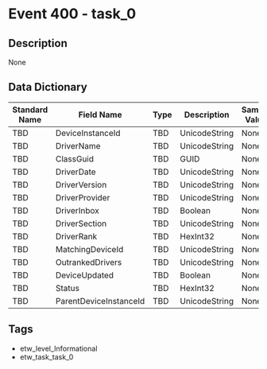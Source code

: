 # Event 400 - task_0

## Description
None

## Data Dictionary
|Standard Name|Field Name|Type|Description|Sample Value|
|---|---|---|---|---|
|TBD|DeviceInstanceId|TBD|UnicodeString|None|None|
|TBD|DriverName|TBD|UnicodeString|None|None|
|TBD|ClassGuid|TBD|GUID|None|None|
|TBD|DriverDate|TBD|UnicodeString|None|None|
|TBD|DriverVersion|TBD|UnicodeString|None|None|
|TBD|DriverProvider|TBD|UnicodeString|None|None|
|TBD|DriverInbox|TBD|Boolean|None|None|
|TBD|DriverSection|TBD|UnicodeString|None|None|
|TBD|DriverRank|TBD|HexInt32|None|None|
|TBD|MatchingDeviceId|TBD|UnicodeString|None|None|
|TBD|OutrankedDrivers|TBD|UnicodeString|None|None|
|TBD|DeviceUpdated|TBD|Boolean|None|None|
|TBD|Status|TBD|HexInt32|None|None|
|TBD|ParentDeviceInstanceId|TBD|UnicodeString|None|None|

## Tags
* etw_level_Informational
* etw_task_task_0